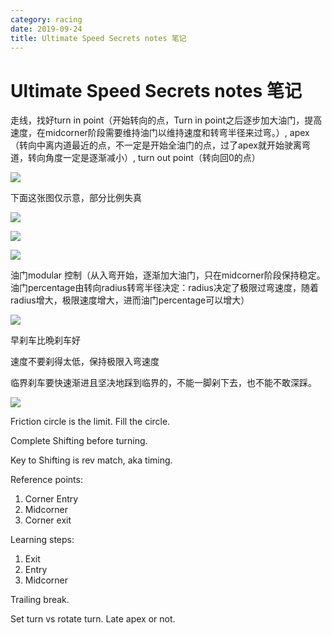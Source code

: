 ```yaml
---
category: racing
date: 2019-09-24
title: Ultimate Speed Secrets notes 笔记
---
```

# Ultimate Speed Secrets notes 笔记

走线，找好turn in point（开始转向的点，Turn in point之后逐步加大油门，提高速度，在midcorner阶段需要维持油门以维持速度和转弯半径来过弯。）, apex（转向中离内道最近的点，不一定是开始全油门的点，过了apex就开始驶离弯道，转向角度一定是逐渐减小）, turn out point（转向回0的点）

![](https://goooooouwa.oss-cn-beijing.aliyuncs.com/img/4AObvZt.jpg)

下面这张图仅示意，部分比例失真

![](https://goooooouwa.oss-cn-beijing.aliyuncs.com/img/sdhBzLR.jpg)

![](https://goooooouwa.oss-cn-beijing.aliyuncs.com/img/yT0RwUE.jpg)

![](https://goooooouwa.oss-cn-beijing.aliyuncs.com/img/rwhmo4Z.jpg)

油门modular 控制（从入弯开始，逐渐加大油门，只在midcorner阶段保持稳定。油门percentage由转向radius转弯半径决定：radius决定了极限过弯速度，随着radius增大，极限速度增大，进而油门percentage可以增大）

![](https://goooooouwa.oss-cn-beijing.aliyuncs.com/img/JocMVYl.jpg)

早刹车比晩刹车好

速度不要刹得太低，保持极限入弯速度

临界刹车要快速渐进且坚决地踩到临界的，不能一脚剁下去，也不能不敢深踩。

![](https://goooooouwa.oss-cn-beijing.aliyuncs.com/img/IMAQaTZ.jpg)

Friction circle is the limit. Fill the circle.

Complete Shifting before turning.

Key to Shifting is rev match, aka timing.

Reference points:

1. Corner Entry
2. Midcorner
3. Corner exit

Learning steps:

1. Exit
2. Entry
3. Midcorner

Trailing break.

Set turn vs rotate turn. Late apex or not.